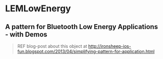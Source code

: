 LEMLowEnergy
============

A pattern for Bluetooth Low Energy Applications - with Demos
---

> REF blog-post about this object at http://ironsheep-ios-fun.blogspot.com/2013/04/simplifying-pattern-for-application.html

